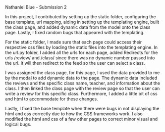 Nathaniel Blue - Submission 2

In this project, I contributed by setting up the static folder, configuring the base template, url mapping, aiding in setting up the templating engine, built the class page, and added dynamic data from the model onto the class page.  Lastly, I fixed random bugs that appeared with the templating.

For the static folder, I made sure that each page could access their respective css files by loading the static files into the templating engine. In the url.py folder, I added all the urls for each page, added Redirects for the urls /review/ and /class/ since there was no dynamic number passed into the url.  It will then redirect to the feed so the user can select a class.

I was assigned the class page, for this page, I used the data provided to me by the modal to add dynamic data to the page.  The dynamic data included the reviews and the specific class name, teacher, and information about the class.  I then linked the class page with the review page so that the user can write a review for this specific class.  Furthermore, I added a little bit of css and html to accommodate for these changes.

Lastly, I fixed the base template when there were bugs in not displaying the html and css correctly due to how the CSS frameworks work.  I also modified the html and css of a few other pages to correct minor visual and logical bugs.

